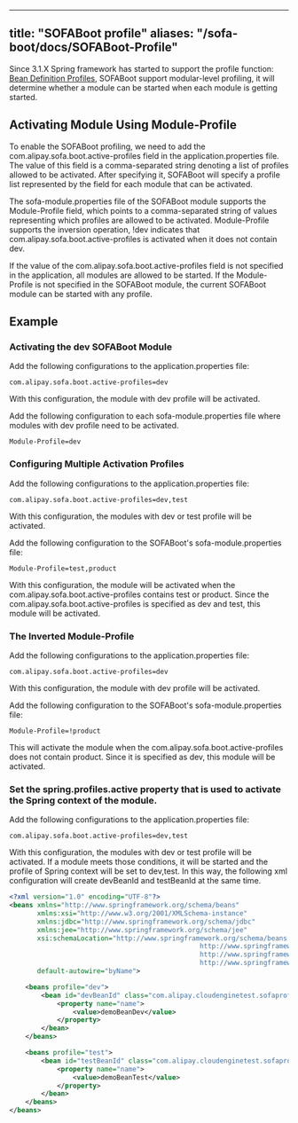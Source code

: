 
---
title: "SOFABoot profile"
aliases: "/sofa-boot/docs/SOFABoot-Profile"
---


﻿Since 3.1.X Spring framework has started to support the profile function: [Bean Definition Profiles](https://docs.spring.io/spring/docs/3.1.0.RELEASE/reference/htmlsingle/#d0e1293), SOFABoot support modular-level profiling, it will determine whether a module can be started when each module is getting started.

## Activating Module Using Module-Profile

To enable the SOFABoot profiling, we need to add the com.alipay.sofa.boot.active-profiles field in the application.properties file. The value of this field is a comma-separated string denoting a list of profiles allowed to be activated. After specifying it, SOFABoot will specify a profile list represented by the field for each module that can be activated.

The sofa-module.properties file of the SOFABoot module supports the Module-Profile field, which points to a comma-separated string of values representing which profiles are allowed to be activated. Module-Profile supports the inversion operation, !dev indicates that com.alipay.sofa.boot.active-profiles is activated when it does not contain dev.

If the value of the com.alipay.sofa.boot.active-profiles field is not specified in the application, all modules are allowed to be started. If the Module-Profile is not specified in the SOFABoot module, the current SOFABoot module can be started with any profile.

## Example

### Activating the dev SOFABoot Module

Add the following configurations to the application.properties file:

```properties
com.alipay.sofa.boot.active-profiles=dev
```

With this configuration, the module with dev profile will be activated.

Add the following configuration to each sofa-module.properties file where modules with dev profile need to be activated.

```properties
Module-Profile=dev
```

### Configuring Multiple Activation Profiles

Add the following configurations to the application.properties file:

```properties
com.alipay.sofa.boot.active-profiles=dev,test
```

With this configuration, the modules with dev or test profile will be activated.

Add the following configuration to the SOFABoot's sofa-module.properties file:

```properties
Module-Profile=test,product
```

With this configuration, the module will be activated when the com.alipay.sofa.boot.active-profiles contains test or product. Since the com.alipay.sofa.boot.active-profiles is specified as dev and test, this module will be activated.

### The Inverted Module-Profile

Add the following configurations to the application.properties file:

```properties
com.alipay.sofa.boot.active-profiles=dev
```

With this configuration, the module with dev profile will be activated.

Add the following configuration to the SOFABoot's sofa-module.properties file:

```properties
Module-Profile=!product
```

This will activate the module when the com.alipay.sofa.boot.active-profiles does not contain product. Since it is specified as dev, this module will be activated.

### Set the spring.profiles.active property that is used to activate the Spring context of the module.

Add the following configurations to the application.properties file:

```properties
com.alipay.sofa.boot.active-profiles=dev,test
```

With this configuration, the modules with dev or test profile will be activated. If a module meets those conditions, it will be started and the profile of Spring context will be set to dev,test. In this way, the following xml configuration will create devBeanId and testBeanId at the same time.

```xml
<?xml version="1.0" encoding="UTF-8"?>
<beans xmlns="http://www.springframework.org/schema/beans"
       xmlns:xsi="http://www.w3.org/2001/XMLSchema-instance"
       xmlns:jdbc="http://www.springframework.org/schema/jdbc"
       xmlns:jee="http://www.springframework.org/schema/jee"
       xsi:schemaLocation="http://www.springframework.org/schema/beans
                                                http://www.springframework.org/schema/beans/spring-beans-3.2.xsd
                                                http://www.springframework.org/schema/context
                                                http://www.springframework.org/schema/context/spring-context.xsd"
       default-autowire="byName">       

    <beans profile="dev">
        <bean id="devBeanId" class="com.alipay.cloudenginetest.sofaprofilesenv.DemoBean">
            <property name="name">
                <value>demoBeanDev</value>
            </property>
        </bean>
    </beans>

    <beans profile="test">
        <bean id="testBeanId" class="com.alipay.cloudenginetest.sofaprofilesenv.DemoBean">
            <property name="name">
                <value>demoBeanTest</value>
            </property>
        </bean>
    </beans>
</beans>
```
